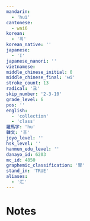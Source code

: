 ```yaml
---
mandarin:
  - 'huì'
cantonese:
  - wai6
korean:
  - '휘'
korean_native: ''
japanese:
  - 'I'
japanese_nanori: ''
vietnamese:
middle_chinese_initial: 0
middle_chinese_final: 'ʉi'
stroke_count: 13
radical: '彐'
skip_number: '2-3-10'
grade_level: 6
pos: ''
english:
  - 'collection'
  - 'class'
羅馬字: 'hu'
韓文: '후'
joyo_level: ''
hsk_level: ''
hanmun_edu_level: ''
danayo_id: 6203
mc_id: 4850
graphemic_classification: '胃'
stand_in: 'TRUE'
aliases:
  - '汇'
---
```


# Notes
